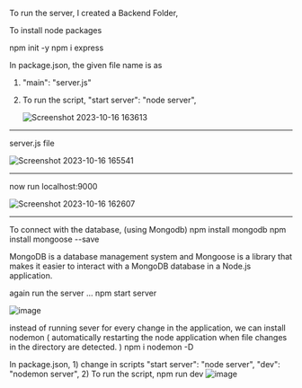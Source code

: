 To run the server,
I created a Backend Folder,

To install node packages

   npm init -y
   npm i express

In package.json, the given file name is as
   1)  "main": "server.js"

   2) To run the script,
      "start server": "node server",

      ![Screenshot 2023-10-16 163613](https://github.com/chandrika-kp/Job_Board_Website/assets/102351627/91e39d9f-46e8-4181-88ca-a692350281bd)

--------------------------------------------------------------
server.js file

![Screenshot 2023-10-16 165541](https://github.com/chandrika-kp/Job_Board_Website/assets/102351627/5cc58999-3505-429e-8d57-e099fb34c0ee)

-------------------------------------------------------------
now run localhost:9000

![Screenshot 2023-10-16 162607](https://github.com/chandrika-kp/Job_Board_Website/assets/102351627/182db51d-5c2d-40dc-8840-cc90050f3c8a)


--------------------------------------------------------------
To connect with the database, (using Mongodb)
         npm install mongodb
         npm install mongoose --save

MongoDB is a database management system and Mongoose is a library that makes it easier to interact with a MongoDB database in a Node.js application.

again run the server ... npm start server

![image](https://github.com/chandrika-kp/Job_Board_Website/assets/102351627/e894f3ea-00f7-40c5-a4a7-209f9fd06824)

instead of running sever for every change in the application, we can install nodemon ( automatically restarting the node application when file changes in the directory are detected. )
         npm i nodemon -D

In package.json, 
     1) change in scripts
         "start server": "node server",
         "dev": "nodemon server",
     2) To run the script,
         npm run dev
 ![image](https://github.com/chandrika-kp/Job_Board_Website/assets/102351627/62503393-ceb2-42de-988a-8f114fc8eccb)
     


